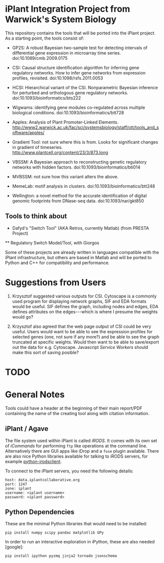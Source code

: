 # iPlant Integration Project from Warwick's System Biology #

This repository contains the tools that will be ported into the iPlant
project.  As a starting point, the tools consist of:

* GP2S: A robust Bayesian two-sample test for detecting intervals of
  differential gene expression in microarray time series.
  doi:10.1089/cmb.2009.0175

* CSI: Causal structure identification algorithm for inferring gene
  regulatory networks.  How to infer gene networks from expression
  profiles, revisited. doi:10.1098/rsfs.2011.0053

* HCSI: Hierarchical variant of the CSI.  Nonparametric Bayesian
  inference for perturbed and orthologous gene regulatory
  networks. doi:10.1093/bioinformatics/bts222

* Wigwams: identifying gene modules co-regulated across multiple
  biological conditions. doi:10.1093/bioinformatics/btt728

* Apples: Analysis of Plant Promoter-Linked Elements.  http://www2.warwick.ac.uk/fac/sci/systemsbiology/staff/ott/tools_and_software/apples/

* Gradient Tool: not sure where this is from.  Looks for significant
changes in gradient of timeseries.  http://www.plantcell.org/content/23/3/873.long


* VBSSM: A Bayesian approach to reconstructing genetic regulatory
  networks with hidden factors.  doi:10.1093/bioinformatics/bti014

* MVBSSM: not sure how this variant alters the above.

* MemeLab: motif analysis in clusters.
  doi:10.1093/bioinformatics/btt248

* Wellington: a novel method for the accurate identification of
  digital genomic footprints from DNase-seq data.
  doi:10.1093/nar/gkt850

## Tools to think about ##

* Dafyd's "Switch Tool" (AKA Retros, currently Matlab) (from PRESTA Project)

** Regulatory Switch Model/Tool, with Giorgos

Some of these projects are already written in languages compatible
with the iPlant infrastructure, but others are based in Matlab and
will be ported to Python and C++ for compatibility and performance.

# Suggestions from Users #

1. Krzysztof suggested various outputs for CSI.  Cytoscape is a
   commonly used program for displaying network graphs, SIF and EDA
   formats would be useful.  SIF defines the graph, including nodes
   and edges, EDA defines attributes on the edges---which is where I
   presume the weights would go?

2. Krzysztof also agreed that the web page output of CSI could be very
   useful.  Users would want to be able to see the expression profiles
   for selected genes (one, not sure if any more?) and be able to see
   the graph truncated at specific weights.  Would then want to be
   able to save/export out the data for e.g. Cytoscape.  Javascript
   *Service Workers* should make this sort of saving posible?

# TODO #

# General Notes #

Tools could have a header at the beginning of their main report/PDF
containing the name of the creating tool along with citation
information.

## iPlant / Agave ##

The file system used within iPlant is called *iRODS*.  It comes with
its own set of *iCommands* for performing `ftp` like operations at the
command line.  Alternatively there are GUI apps like iDrop and a
`fuse` plugin available.  There are also nice Python libraries
available for talking to iRODS servers, for example [python-irodsclient].

To connect to the iPlant servers, you need the following details:

    host: data.iplantcollaborative.org
    port: 1247
    zone: iplant
    username: <iplant username>
    password: <iplant password>

## Python Dependencies ##

These are the minimal Python libraries that would need to be installed:

    pip install numpy scipy pandas matplotlib GPy

In order to run an interactive exploration in iPython, these are also
needed [google]:

    pip install ipython pyzmq jinja2 tornado jsonschema

[python-irodsclient]: https://github.com/iPlantCollaborativeOpenSource/python-irodsclient
